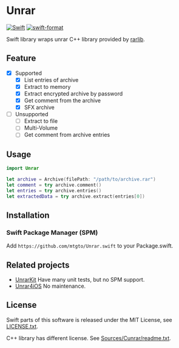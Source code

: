 # Unrar

[![Swift](https://github.com/mtgto/Unrar.swift/workflows/Swift/badge.svg)](https://github.com/mtgto/Unrar.swift/actions?query=workflow%3ASwift)
[![swift-format](https://github.com/mtgto/Unrar.swift/workflows/swift-format/badge.svg)](https://github.com/mtgto/Unrar.swift/actions?query=workflow%3Aswift-format)

Swift library wraps unrar C++ library provided by [rarlib](https://www.rarlab.com/rar_add.htm).

## Feature

- [x] Supported
  - [x] List entries of archive
  - [x] Extract to memory
  - [x] Extract encrypted archive by password
  - [x] Get comment from the archive
  - [x] SFX archive
- [ ] Unsupported
  - [ ] Extract to file
  - [ ] Multi-Volume
  - [ ] Get comment from archive entries

## Usage

```swift
import Unrar

let archive = Archive(filePath: "/path/to/archive.rar")
let comment = try archive.comment()
let entries = try archive.entries()
let extractedData = try archive.extract(entries[0])
```

## Installation

### Swift Package Manager (SPM)

Add `https://github.com/mtgto/Unrar.swift` to your Package.swift.

## Related projects

- [UnrarKit](https://github.com/abbeycode/UnrarKit) Have many unit tests, but no SPM support.
- [Unrar4iOS](https://github.com/ararog/Unrar4iOS) No maintenance.

## License

Swift parts of this software is released under the MIT License, see [LICENSE.txt](LICENSE.txt).

C++ library has different license. See [Sources/Cunrar/readme.txt](Sources/Cunrar/readme.txt).
